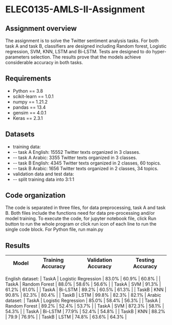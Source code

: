 # ELEC0135-AMLS-II-Assignment

## Assignment overview
The assignment is to solve the Twitter sentiment analysis tasks. For both task A and task B, classifiers are designed including Random forest, Logistic regression, SVM, KNN, LSTM and Bi-LSTM. Tests are designed to do hyper-parameters selection. The results prove that the models achieve considerable accuracy in both tasks.
## Requirements
-	Python == 3.8
-	scikit-learn == 1.0.1
-	numpy == 1.21.2
-	pandas == 13.4
-	gensim == 4.0.1
-	Keras == 2.3.1
## Datasets
-	training data: 
-	-- task A English: 15552 Twitter texts organized in 3 classes. 
-	-- task A Arabic: 3355 Twitter texts organized in 3 classes. 
-	-- task B English: 4345 Twitter texts organized in 2 classes, 60 topics. 
-	-- task B Arabic: 1656 Twitter texts organized in 2 classes, 34 topics.
-	validation data and test data: 
-	-- split training data into 3:1:1

## Code organization
The code is separated in three files, for data preprocessing, task A and task B. 
Both files include the functions need for data pre-processing and/or model training. To execute the code, for jupyter notebook file, click Run button to run the whole program or click run icon of each line to run the single code block. For Python file, run main.py
## Results

|       | Model | Training Accuracy | Validation Accuracy | Testing  Accuracy |
| :----: | :----: | :----: | :----: | :----: |
English dataset:
| TaskA | Logistic Regression | 83.0% | 60.9% | 60.8% |
| TaskA | Random Forest | 88.0% | 58.6% | 56.6% |
| TaskA | SVM | 91.3% | 61.2% | 61.0% |
| TaskA | Bi-LSTM | 89.2% | 60.5% | 61.3% |
| TaskB | KNN | 90.8% | 82.3% | 80.4% |
| TaskB | LSTM | 99.8% | 82.3% | 82.1% |
Arabic dataset:
| TaskA | Logistic Regression | 85.0% | 58.4% | 56.3% |
| TaskA | Random Forest | 89.2% | 52.4% | 53.7% |
| TaskA | SVM | 872.3% | 58.1% | 54.3% |
| TaskA | Bi-LSTM | 77.9% | 52.4% | 54.8% |
| TaskB | KNN | 88.2% | 79.9 | 76.9% |
| TaskB | LSTM | 74.8% | 63.6% | 64.3% |
